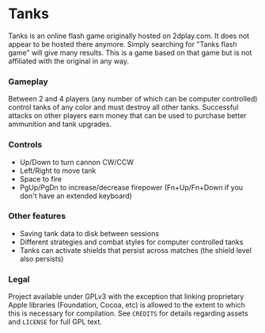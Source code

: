 # Tanks
Tanks is an online flash game originally hosted on 2dplay.com. It does not appear to be hosted there anymore. Simply searching for "Tanks flash game" will give many results. This is a game based on that game but is not affiliated with the original in any way.

### Gameplay
Between 2 and 4 players (any number of which can be computer controlled) control tanks of any color and must destroy all other tanks. Successful attacks on other players earn money that can be used to purchase better ammunition and tank upgrades.

### Controls
- Up/Down to turn cannon CW/CCW
- Left/Right to move tank
- Space to fire
- PgUp/PgDn to increase/decrease firepower (Fn+Up/Fn+Down if you don't have an extended keyboard)

### Other features
- Saving tank data to disk between sessions
- Different strategies and combat styles for computer controlled tanks
- Tanks can activate shields that persist across matches (the shield level also persists)

### Legal
Project available under GPLv3 with the exception that linking proprietary Apple libraries (Foundation, Cocoa, etc) is allowed to the extent to which this is necessary for compilation. See `CREDITS` for details regarding assets and `LICENSE` for full GPL text.
